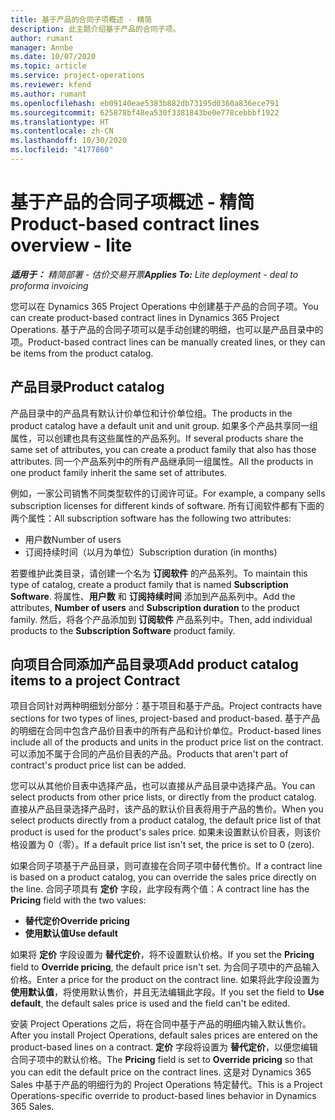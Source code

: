 ```yaml
---
title: 基于产品的合同子项概述 - 精简
description: 此主题介绍基于产品的合同子项。
author: rumant
manager: Annbe
ms.date: 10/07/2020
ms.topic: article
ms.service: project-operations
ms.reviewer: kfend
ms.author: rumant
ms.openlocfilehash: eb09140eae5383b882db73195d0360a836ece791
ms.sourcegitcommit: 625878bf48ea530f3381843be0e778cebbbf1922
ms.translationtype: HT
ms.contentlocale: zh-CN
ms.lasthandoff: 10/30/2020
ms.locfileid: "4177860"
---
```

# <a name="product-based-contract-lines-overview---lite"></a><span data-ttu-id="bc072-103">基于产品的合同子项概述 - 精简</span><span class="sxs-lookup"><span data-stu-id="bc072-103">Product-based contract lines overview - lite</span></span>

<span data-ttu-id="bc072-104">_**适用于：** 精简部署 - 估价交易开票_</span><span class="sxs-lookup"><span data-stu-id="bc072-104">_**Applies To:** Lite deployment - deal to proforma invoicing_</span></span>

<span data-ttu-id="bc072-105">您可以在 Dynamics 365 Project Operations 中创建基于产品的合同子项。</span><span class="sxs-lookup"><span data-stu-id="bc072-105">You can create product-based contract lines in Dynamics 365 Project Operations.</span></span> <span data-ttu-id="bc072-106">基于产品的合同子项可以是手动创建的明细，也可以是产品目录中的项。</span><span class="sxs-lookup"><span data-stu-id="bc072-106">Product-based contract lines can be manually created lines, or they can be items from the product catalog.</span></span>

## <a name="product-catalog"></a><span data-ttu-id="bc072-107">产品目录</span><span class="sxs-lookup"><span data-stu-id="bc072-107">Product catalog</span></span>

<span data-ttu-id="bc072-108">产品目录中的产品具有默认计价单位和计价单位组。</span><span class="sxs-lookup"><span data-stu-id="bc072-108">The products in the product catalog have a default unit and unit group.</span></span> <span data-ttu-id="bc072-109">如果多个产品共享同一组属性，可以创建也具有这些属性的产品系列。</span><span class="sxs-lookup"><span data-stu-id="bc072-109">If several products share the same set of attributes, you can create a product family that also has those attributes.</span></span> <span data-ttu-id="bc072-110">同一个产品系列中的所有产品继承同一组属性。</span><span class="sxs-lookup"><span data-stu-id="bc072-110">All the products in one product family inherit the same set of attributes.</span></span>

<span data-ttu-id="bc072-111">例如，一家公司销售不同类型软件的订阅许可证。</span><span class="sxs-lookup"><span data-stu-id="bc072-111">For example, a company sells subscription licenses for different kinds of software.</span></span> <span data-ttu-id="bc072-112">所有订阅软件都有下面的两个属性：</span><span class="sxs-lookup"><span data-stu-id="bc072-112">All subscription software has the following two attributes:</span></span>

- <span data-ttu-id="bc072-113">用户数</span><span class="sxs-lookup"><span data-stu-id="bc072-113">Number of users</span></span>
- <span data-ttu-id="bc072-114">订阅持续时间（以月为单位）</span><span class="sxs-lookup"><span data-stu-id="bc072-114">Subscription duration (in months)</span></span>

<span data-ttu-id="bc072-115">若要维护此类目录，请创建一个名为 **订阅软件** 的产品系列。</span><span class="sxs-lookup"><span data-stu-id="bc072-115">To maintain this type of catalog, create a product family that is named **Subscription Software**.</span></span> <span data-ttu-id="bc072-116">将属性、**用户数** 和 **订阅持续时间** 添加到产品系列中。</span><span class="sxs-lookup"><span data-stu-id="bc072-116">Add the attributes, **Number of users** and **Subscription duration** to the product family.</span></span> <span data-ttu-id="bc072-117">然后，将各个产品添加到 **订阅软件** 产品系列中。</span><span class="sxs-lookup"><span data-stu-id="bc072-117">Then, add individual products to the **Subscription Software** product family.</span></span>

## <a name="add-product-catalog-items-to-a-project-contract"></a><span data-ttu-id="bc072-118">向项目合同添加产品目录项</span><span class="sxs-lookup"><span data-stu-id="bc072-118">Add product catalog items to a project Contract</span></span>

<span data-ttu-id="bc072-119">项目合同针对两种明细划分部分：基于项目和基于产品。</span><span class="sxs-lookup"><span data-stu-id="bc072-119">Project contracts have sections for two types of lines, project-based and product-based.</span></span> <span data-ttu-id="bc072-120">基于产品的明细在合同中包含产品价目表中的所有产品和计价单位。</span><span class="sxs-lookup"><span data-stu-id="bc072-120">Product-based lines include all of the products and units in the product price list on the contract.</span></span> <span data-ttu-id="bc072-121">可以添加不属于合同的产品价目表的产品。</span><span class="sxs-lookup"><span data-stu-id="bc072-121">Products that aren't part of contract's product price list can be added.</span></span>

<span data-ttu-id="bc072-122">您可以从其他价目表中选择产品，也可以直接从产品目录中选择产品。</span><span class="sxs-lookup"><span data-stu-id="bc072-122">You can select products from other price lists, or directly from the product catalog.</span></span> <span data-ttu-id="bc072-123">直接从产品目录选择产品时，该产品的默认价目表将用于产品的售价。</span><span class="sxs-lookup"><span data-stu-id="bc072-123">When you select products directly from a product catalog, the default price list of that product is used for the product's sales price.</span></span> <span data-ttu-id="bc072-124">如果未设置默认价目表，则该价格设置为 0（零）。</span><span class="sxs-lookup"><span data-stu-id="bc072-124">If a default price list isn't set, the price is set to 0 (zero).</span></span>

<span data-ttu-id="bc072-125">如果合同子项基于产品目录，则可直接在合同子项中替代售价。</span><span class="sxs-lookup"><span data-stu-id="bc072-125">If a contract line is based on a product catalog, you can override the sales price directly on the line.</span></span> <span data-ttu-id="bc072-126">合同子项具有 **定价** 字段，此字段有两个值：</span><span class="sxs-lookup"><span data-stu-id="bc072-126">A contract line has the **Pricing** field with the two values:</span></span>

- <span data-ttu-id="bc072-127">**替代定价**</span><span class="sxs-lookup"><span data-stu-id="bc072-127">**Override pricing**</span></span>
- <span data-ttu-id="bc072-128">**使用默认值**</span><span class="sxs-lookup"><span data-stu-id="bc072-128">**Use default**</span></span>

<span data-ttu-id="bc072-129">如果将 **定价** 字段设置为 **替代定价**，将不设置默认价格。</span><span class="sxs-lookup"><span data-stu-id="bc072-129">If you set the **Pricing** field to **Override pricing**, the default price isn't set.</span></span> <span data-ttu-id="bc072-130">为合同子项中的产品输入价格。</span><span class="sxs-lookup"><span data-stu-id="bc072-130">Enter a price for the product on the contract line.</span></span> <span data-ttu-id="bc072-131">如果将此字段设置为 **使用默认值**，将使用默认售价，并且无法编辑此字段。</span><span class="sxs-lookup"><span data-stu-id="bc072-131">If you set the field to **Use default**, the default sales price is used and the field can't be edited.</span></span>

<span data-ttu-id="bc072-132">安装 Project Operations 之后，将在合同中基于产品的明细内输入默认售价。</span><span class="sxs-lookup"><span data-stu-id="bc072-132">After you install Project Operations, default sales prices are entered on the product-based lines on a contract.</span></span> <span data-ttu-id="bc072-133">**定价** 字段将设置为 **替代定价**，以便您编辑合同子项中的默认价格。</span><span class="sxs-lookup"><span data-stu-id="bc072-133">The **Pricing** field is set to **Override pricing** so that you can edit the default price on the contract lines.</span></span> <span data-ttu-id="bc072-134">这是对 Dynamics 365 Sales 中基于产品的明细行为的 Project Operations 特定替代。</span><span class="sxs-lookup"><span data-stu-id="bc072-134">This is a Project Operations-specific override to product-based lines behavior in Dynamics 365 Sales.</span></span>
